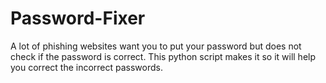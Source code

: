 # Password-Fixer
A lot of phishing websites want you to put your password but does not check if the password is correct. This python script makes it so it will help you correct the incorrect passwords.
